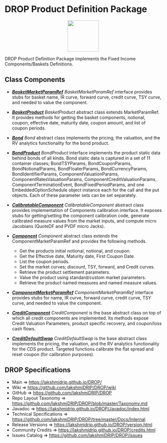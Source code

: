# DROP Product Definition Package

<p align="center"><img src="https://github.com/lakshmiDRIP/DROP/blob/master/DRIP_Logo.gif?raw=true" width="100"></p>

DROP Product Definition Package implements the Fixed Income Components/Baskets Definitions.


## Class Components

 * [***BasketMarketParamRef***](https://github.com/lakshmiDRIP/DROP/tree/master/src/main/java/org/drip/product/definition/BasketMarketParamRef.java)
 <i>BasketMarketParamRef</i> interface provides stubs for basket name, IR curve, forward curve, credit curve,
 TSY curve, and needed to value the component.

 * [***BasketProduct***](https://github.com/lakshmiDRIP/DROP/tree/master/src/main/java/org/drip/product/definition/BasketProduct.java)
 <i>BasketProduct</i> abstract class extends MarketParamRef. It provides methods for getting the basket
 components, notional, coupon, effective date, maturity date, coupon amount, and list of coupon periods.

 * [***Bond***](https://github.com/lakshmiDRIP/DROP/tree/master/src/main/java/org/drip/product/definition/Bond.java)
 <i>Bond</i> abstract class implements the pricing, the valuation, and the RV analytics functionality for the
 bond product.

 * [***BondProduct***](https://github.com/lakshmiDRIP/DROP/tree/master/src/main/java/org/drip/product/definition/BondProduct.java)
 <i>BondProduct</i> interface implements the product static data behind bonds of all kinds. Bond static data
 is captured in a set of 11 container classes; BondTSYParams, BondCouponParams, BondNotionalParams,
 BondFloaterParams, BondCurrencyParams, BondIdentifierParams, ComponentValuationParams,
 ComponentRatesValuationParams, ComponentCreditValuationParams, ComponentTerminationEvent,
 BondFixedPeriodParams, and one EmbeddedOptionSchedule object instance each for the call and the put objects.
 Each of these parameter sets can be set separately.

 * [***CalibratableComponent***](https://github.com/lakshmiDRIP/DROP/tree/master/src/main/java/org/drip/product/definition/CalibratableComponent.java)
 <i>CalibratableComponent</i> abstract class provides implementation of Components calibration interface. It
 exposes stubs for getting/setting the component calibration code, generate calibrated measure values from
 the market inputs, and compute micro Jacobians (QuoteDF and PVDF micro Jacks).

 * [***Component***](https://github.com/lakshmiDRIP/DROP/tree/master/src/main/java/org/drip/product/definition/Component.java)
 <i>Component</i> abstract class extends the ComponentMarketParamRef and provides the following methods.
 	* Get the products initial notional, notional, and coupon.
 	* Get the Effective date, Maturity date, First Coupon Date.
 	* List the coupon periods.
 	* Set the market curves; discount, TSY, forward, and Credit curves.
 	* Retrieve the product settlement parameters.
 	* Value the product using standard/custom market parameters.
 	* Retrieve the product named measures and named measure values.

 * [***ComponentMarketParamRef***](https://github.com/lakshmiDRIP/DROP/tree/master/src/main/java/org/drip/product/definition/ComponentMarketParamRef.java)
 <i>ComponentMarketParamRef</i> interface provides stubs for name, IR curve, forward curve, credit curve, TSY
 curve, and needed to value the component.

 * [***CreditComponent***](https://github.com/lakshmiDRIP/DROP/tree/master/src/main/java/org/drip/product/definition/CreditComponent.java)
 <i>CreditComponent</i> is the base abstract class on top of which all credit components are implemented. Its
 methods expose Credit Valuation Parameters, product specific recovery, and coupon/loss cash flows.

 * [***CreditDefaultSwap***](https://github.com/lakshmiDRIP/DROP/tree/master/src/main/java/org/drip/product/definition/CreditDefaultSwap.java)
 <i>CreditDefaultSwap</i> is the base abstract class implements the pricing, the valuation, and the RV
 analytics functionality for the CDS product. Targeted functions calibrate the flat spread and reset coupon
 (for calibration purposes).


## DROP Specifications

 * Main                     => https://lakshmidrip.github.io/DROP/
 * Wiki                     => https://github.com/lakshmiDRIP/DROP/wiki
 * GitHub                   => https://github.com/lakshmiDRIP/DROP
 * Repo Layout Taxonomy     => https://github.com/lakshmiDRIP/DROP/blob/master/Taxonomy.md
 * Javadoc                  => https://lakshmidrip.github.io/DROP/Javadoc/index.html
 * Technical Specifications => https://github.com/lakshmiDRIP/DROP/tree/master/Docs/Internal
 * Release Versions         => https://lakshmidrip.github.io/DROP/version.html
 * Community Credits        => https://lakshmidrip.github.io/DROP/credits.html
 * Issues Catalog           => https://github.com/lakshmiDRIP/DROP/issues
